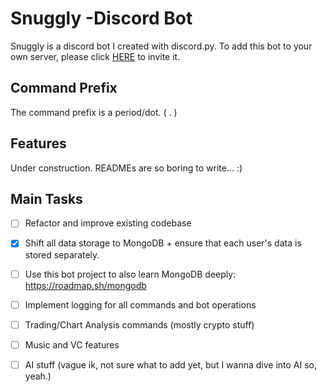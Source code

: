 # Snuggly -Discord Bot
Snuggly is a discord bot I created with discord.py. To add this bot to your own server, please click [HERE](https://discord.com/api/oauth2/authorize?client_id=832217886880825364&permissions=0&scope=bot) to invite it.

## Command Prefix
The command prefix is a period/dot. ( . )

## Features
Under construction. READMEs are so boring to write... :)

## Main Tasks
- [ ] Refactor and improve existing codebase
- [x] Shift all data storage to MongoDB + ensure that each user's data is stored separately.
- [ ] Use this bot project to also learn MongoDB deeply: https://roadmap.sh/mongodb
- [ ] Implement logging for all commands and bot operations
- [ ] Trading/Chart Analysis commands (mostly crypto stuff)
- [ ] Music and VC features
- [ ] AI stuff (vague ik, not sure what to add yet, but I wanna dive into AI so, yeah.)

